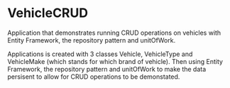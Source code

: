 # VehicleCRUD
Application that demonstrates running CRUD operations on vehicles with Entity Framework, the repository pattern and unitOfWork.

Applications is created with 3 classes Vehicle, VehicleType and VehicleMake (which stands for which brand of vehicle). 
Then using Entity Framework, the repository pattern and unitOfWork to make the data persisent to allow for CRUD operations to be demonstated.
